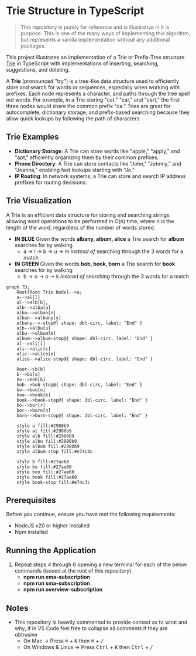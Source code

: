 # Trie Structure in TypeScript

> This repository is purely for reference and is illustrative in it is purpose. This is one of the many ways of implementing this algorithm, but represents a vanilla implementation without any additional packages.


This project illustrates an implementation of a Trie or Prefix-Tree structure [Trie](https://en.wikipedia.org/wiki/Trie) in TypeScript with implementations of inserting, searching, suggestions, and deleting.

A **Trie** (pronounced "try") is a tree-like data structure used to efficiently store and search for words or sequences, especially when working with prefixes. Each node represents a character, and paths through the tree spell out words. For example, in a Trie storing "cat," "car," and "cart," the first three nodes would share the common prefix "ca." Tries are great for autocomplete, dictionary storage, and prefix-based searching because they allow quick lookups by following the path of characters.


## Trie Examples

* **Dictionary Storage**: A Trie can store words like "apple," "apply," and "apt," efficiently organizing them by their common prefixes.
* **Phone Directory**: A Trie can store contacts like "John," "Johnny," and "Joanna," enabling fast lookups starting with "Jo."
* **IP Routing**: In network systems, a Trie can store and search IP address prefixes for routing decisions.

## Trie Visualization

A Trie is an efficient data structure for storing and searching strings allowing word operations to be performed in O(n) time, where n is the length of the word, regardless of the number of words stored.

* **IN BLUE** Given the words **albany, album, alice** a Trie search for **album** searches for by walking
    * a -> l -> b -> u -> m _instead of_ searching through the 3 words for a match
* **IN GREEN** Given the words **bob, book, born** a Trie search for **book** searches for by walking
    * b -> o -> o -> k _instead of_ searching through the 3 words for a match

```mermaid
graph TD;
    Root[Root Trie Node]-->a;
    a-->al[l]
    al-->alb[b];
    alb-->alba[a]
    alba-->alban[n]
    alban-->albany[y]
    albany-->-stop@{ shape: dbl-circ, label: "End" }
    alb-->albu[u]
    albu-->album[m]
    album-->album-stop@{ shape: dbl-circ, label: "End" }
    al-->ali[i]
    ali-->alic[c]
    alic-->alice[e]
    alice-->alice-stop@{ shape: dbl-circ, label: "End" }

    Root-->b[b]
    b-->bo[o]
    bo-->bob[b]
    bob-->bob-stop@{ shape: dbl-circ, label: "End" }
    bo-->boo[o]
    boo-->book[k]
    book-->book-stop@{ shape: dbl-circ, label: "End" }
    bo-->bor[r]
    bor-->born[n]
    born-->born-stop@{ shape: dbl-circ, label: "End" }

    style a fill:#2980b9
    style al fill:#2980b9
    style alb fill:#2980b9
    style albu fill:#2980b9
    style album fill:#2980b9
    style album-stop fill:#e74c3c

    style b fill:#27ae60
    style bo fill:#27ae60
    style boo fill:#27ae60
    style book fill:#27ae60
    style book-stop fill:#e74c3c
```


## Prerequisites

Before you continue, ensure you have met the following requirements:

* NodeJS v20 or higher installed
* Npm installed

## Running the Application

1) Repeat steps 4 through 6 opening a new terminal for each of the below commands (issued at the root of this repository)
    * **npm run ema-subscription**
    * **npm run sma-subscription**
    * **npm run overview-subscription**

## Notes
* This repository is heavily commented to provide context as to what and why, if in VS Code feel free to collapse all comments if they are obtrusive
    * On Mac -> Press <kbd>&#8984;</kbd> + <kbd>K</kbd> then <kbd>&#8984;</kbd> + <kbd>/</kbd> 
    * On Windows & Linux -> Press <kbd>Ctrl</kbd> + <kbd>K</kbd> then <kbd>Ctrl</kbd> + <kbd>/</kbd> 

